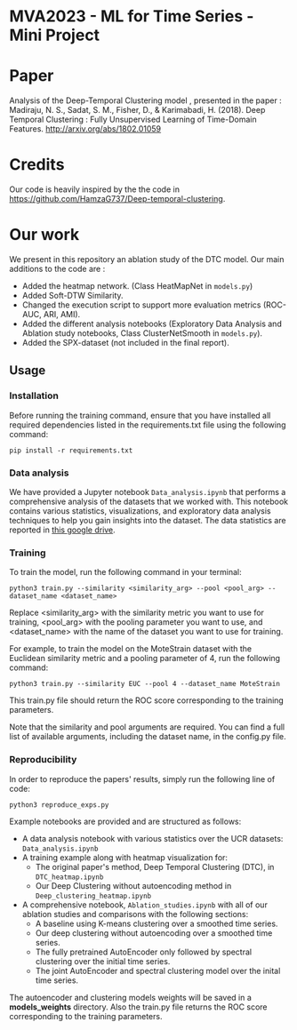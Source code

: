 # MVA2023 - ML for Time Series - Mini Project

# Paper

Analysis of the Deep-Temporal Clustering model , presented in the paper :
Madiraju, N. S., Sadat, S. M., Fisher, D., & Karimabadi, H. (2018). Deep Temporal Clustering : Fully Unsupervised Learning of Time-Domain Features. <http://arxiv.org/abs/1802.01059>

# Credits

Our code is heavily inspired by the the code in <https://github.com/HamzaG737/Deep-temporal-clustering>.

# Our work

We present in this repository an ablation study of the DTC model.
Our main additions to the code are :

* Added the heatmap network. (Class HeatMapNet in `models.py`)
* Added Soft-DTW Similarity.
* Changed the execution script to support more evaluation metrics (ROC-AUC, ARI, AMI).
* Added the different analysis notebooks (Exploratory Data Analysis and Ablation study notebooks, Class ClusterNetSmooth in `models.py`).
* Added the SPX-dataset (not included in the final report).

## Usage

### Installation

Before running the training command, ensure that you have installed all required dependencies listed in the requirements.txt file using the following command:

```shell
pip install -r requirements.txt
```

### Data analysis

We have provided a Jupyter notebook `Data_analysis.ipynb` that performs a comprehensive analysis of the datasets that we worked with. This notebook contains various statistics, visualizations, and exploratory data analysis techniques to help you gain insights into the dataset.
The data statistics are reported in [this google drive](https://drive.google.com/drive/folders/1WirGW4yI1m0QaUbWZeHbSOLBSDyChf8l?usp=sharing).

### Training

To train the model, run the following command in your terminal:

```shell
python3 train.py --similarity <similarity_arg> --pool <pool_arg> --dataset_name <dataset_name>
```

Replace <similarity_arg> with the similarity metric you want to use for training, <pool_arg> with the pooling parameter you want to use, and <dataset_name> with the name of the dataset you want to use for training.

For example, to train the model on the MoteStrain dataset with the Euclidean similarity metric and a pooling parameter of 4, run the following command:

```shell
python3 train.py --similarity EUC --pool 4 --dataset_name MoteStrain
```

This train.py file should return the ROC score corresponding to the training parameters.

Note that the similarity and pool arguments are required. You can find a full list of available arguments, including the dataset name, in the config.py file.

### Reproducibility

In order to reproduce the papers' results, simply run the following line of code:

```shell
python3 reproduce_exps.py
```

Example notebooks are provided and are structured as follows:

<!-- not organized, maybe we can have bullet points with notebooks and small descriptions?  -->
* A data analysis notebook with various statistics over the UCR datasets: `Data_analysis.ipynb`
* A training example along with heatmap visualization for:
  * The original paper's method, Deep Temporal Clustering (DTC), in `DTC_heatmap.ipynb`
  * Our Deep Clustering without autoencoding method in `Deep_clustering_heatmap.ipynb`
* A comprehensive notebook, `Ablation_studies.ipynb` with all of our ablation studies and comparisons with the following sections:
  * A baseline using K-means clustering over a smoothed time series.
  * Our deep clustering without autoencoding over a smoothed time series.
  * The fully pretrained AutoEncoder only followed by spectral clustering over the initial time series.
  * The joint AutoEncoder and spectral clustering model over the inital time series.

The autoencoder and clustering models weights will be saved in a **models_weights** directory. Also the train.py file returns the ROC score corresponding to the training parameters.

